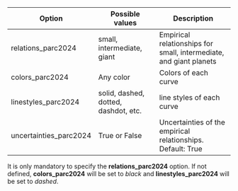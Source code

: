 | Option | Possible values | Description |
| ------------- | ------------- | ------------- |
| relations_parc2024 | small, intermediate, giant | Empirical relationships for small, intermediate, and giant planets |
| colors_parc2024 | Any color | Colors of each curve |
| linestyles_parc2024 | solid, dashed, dotted, dashdot, etc. | line styles of each curve |
| uncertainties_parc2024 | True or False | Uncertainties of the empirical relationships. Default: True |

It is only mandatory to specify the **relations_parc2024** option. If not defined, **colors_parc2024** will be set to *black* and **linestyles_parc2024** will be set to *dashed*.
